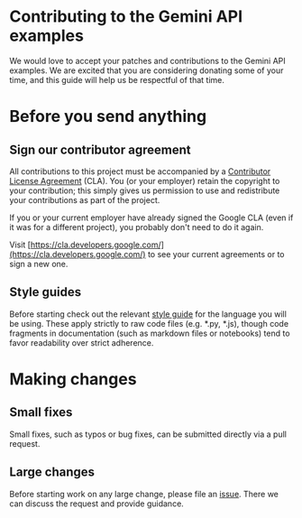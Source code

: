 # Contributing to the Gemini API examples

We would love to accept your patches and contributions to the Gemini API
examples. We are excited that you are considering donating some of your time,
and this guide will help us be respectful of that time.

# Before you send anything

## Sign our contributor agreement

All contributions to this project must be accompanied by a
[Contributor License Agreement](https://cla.developers.google.com/about) (CLA).
You (or your employer) retain the copyright to your contribution; this simply
gives us permission to use and redistribute your contributions as part of the
project.

If you or your current employer have already signed the Google CLA (even if it
was for a different project), you probably don't need to do it again.

Visit [https://cla.developers.google.com/](https://cla.developers.google.com/)
to see your current agreements or to sign a new one.

## Style guides

Before starting check out the relevant
[style guide](https://google.github.io/styleguide/) for the language you will be
using. These apply strictly to raw code files (e.g. *.py, *.js), though code
fragments in documentation (such as markdown files or notebooks) tend to favor
readability over strict adherence.

# Making changes

## Small fixes

Small fixes, such as typos or bug fixes, can be submitted directly via a pull
request.

## Large changes

Before starting work on any large change, please file an
[issue](https://github.com/google-gemini/api-examples/issues).
There we can discuss the request and provide guidance.
